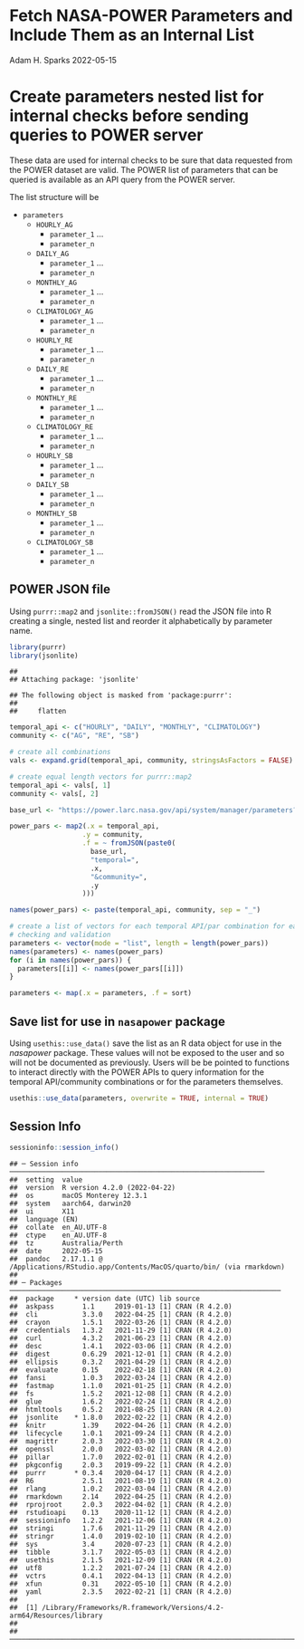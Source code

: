 Fetch NASA-POWER Parameters and Include Them as an Internal List
================
Adam H. Sparks
2022-05-15

# Create parameters nested list for internal checks before sending queries to POWER server

These data are used for internal checks to be sure that data requested
from the POWER dataset are valid. The POWER list of parameters that can
be queried is available as an API query from the POWER server.

The list structure will be

-   `parameters`
    -   `HOURLY_AG`
        -   `parameter_1` …
        -   `parameter_n`
    -   `DAILY_AG`
        -   `parameter_1` …
        -   `parameter_n`
    -   `MONTHLY_AG`
        -   `parameter_1` …
        -   `parameter_n`
    -   `CLIMATOLOGY_AG`
        -   `parameter_1` …
        -   `parameter_n`
    -   `HOURLY_RE`
        -   `parameter_1` …
        -   `parameter_n`
    -   `DAILY_RE`
        -   `parameter_1` …
        -   `parameter_n`
    -   `MONTHLY_RE`
        -   `parameter_1` …
        -   `parameter_n`
    -   `CLIMATOLOGY_RE`
        -   `parameter_1` …
        -   `parameter_n`
    -   `HOURLY_SB`
        -   `parameter_1` …
        -   `parameter_n`
    -   `DAILY_SB`
        -   `parameter_1` …
        -   `parameter_n`
    -   `MONTHLY_SB`
        -   `parameter_1` …
        -   `parameter_n`
    -   `CLIMATOLOGY_SB`
        -   `parameter_1` …
        -   `parameter_n`

## POWER JSON file

Using `purrr::map2` and `jsonlite::fromJSON()` read the JSON file into R
creating a single, nested list and reorder it alphabetically by
parameter name.

``` r
library(purrr)
library(jsonlite)
```

    ## 
    ## Attaching package: 'jsonlite'

    ## The following object is masked from 'package:purrr':
    ## 
    ##     flatten

``` r
temporal_api <- c("HOURLY", "DAILY", "MONTHLY", "CLIMATOLOGY")
community <- c("AG", "RE", "SB")

# create all combinations
vals <- expand.grid(temporal_api, community, stringsAsFactors = FALSE)

# create equal length vectors for purrr::map2
temporal_api <- vals[, 1]
community <- vals[, 2]

base_url <- "https://power.larc.nasa.gov/api/system/manager/parameters?"

power_pars <- map2(.x = temporal_api,
                  .y = community,
                  .f = ~ fromJSON(paste0(
                    base_url,
                    "temporal=",
                    .x,
                    "&community=",
                    .y
                  )))

names(power_pars) <- paste(temporal_api, community, sep = "_")

# create a list of vectors for each temporal API/par combination for easier
# checking and validation
parameters <- vector(mode = "list", length = length(power_pars))
names(parameters) <- names(power_pars)
for (i in names(power_pars)) {
  parameters[[i]] <- names(power_pars[[i]])
}

parameters <- map(.x = parameters, .f = sort)
```

## Save list for use in `nasapower` package

Using `usethis::use_data()` save the list as an R data object for use in
the *nasapower* package. These values will not be exposed to the user
and so will not be documented as previously. Users will be be pointed to
functions to interact directly with the POWER APIs to query information
for the temporal API/community combinations or for the parameters
themselves.

``` r
usethis::use_data(parameters, overwrite = TRUE, internal = TRUE)
```

## Session Info

``` r
sessioninfo::session_info()
```

    ## ─ Session info ───────────────────────────────────────────────────────────────
    ##  setting  value
    ##  version  R version 4.2.0 (2022-04-22)
    ##  os       macOS Monterey 12.3.1
    ##  system   aarch64, darwin20
    ##  ui       X11
    ##  language (EN)
    ##  collate  en_AU.UTF-8
    ##  ctype    en_AU.UTF-8
    ##  tz       Australia/Perth
    ##  date     2022-05-15
    ##  pandoc   2.17.1.1 @ /Applications/RStudio.app/Contents/MacOS/quarto/bin/ (via rmarkdown)
    ## 
    ## ─ Packages ───────────────────────────────────────────────────────────────────
    ##  package     * version date (UTC) lib source
    ##  askpass       1.1     2019-01-13 [1] CRAN (R 4.2.0)
    ##  cli           3.3.0   2022-04-25 [1] CRAN (R 4.2.0)
    ##  crayon        1.5.1   2022-03-26 [1] CRAN (R 4.2.0)
    ##  credentials   1.3.2   2021-11-29 [1] CRAN (R 4.2.0)
    ##  curl          4.3.2   2021-06-23 [1] CRAN (R 4.2.0)
    ##  desc          1.4.1   2022-03-06 [1] CRAN (R 4.2.0)
    ##  digest        0.6.29  2021-12-01 [1] CRAN (R 4.2.0)
    ##  ellipsis      0.3.2   2021-04-29 [1] CRAN (R 4.2.0)
    ##  evaluate      0.15    2022-02-18 [1] CRAN (R 4.2.0)
    ##  fansi         1.0.3   2022-03-24 [1] CRAN (R 4.2.0)
    ##  fastmap       1.1.0   2021-01-25 [1] CRAN (R 4.2.0)
    ##  fs            1.5.2   2021-12-08 [1] CRAN (R 4.2.0)
    ##  glue          1.6.2   2022-02-24 [1] CRAN (R 4.2.0)
    ##  htmltools     0.5.2   2021-08-25 [1] CRAN (R 4.2.0)
    ##  jsonlite    * 1.8.0   2022-02-22 [1] CRAN (R 4.2.0)
    ##  knitr         1.39    2022-04-26 [1] CRAN (R 4.2.0)
    ##  lifecycle     1.0.1   2021-09-24 [1] CRAN (R 4.2.0)
    ##  magrittr      2.0.3   2022-03-30 [1] CRAN (R 4.2.0)
    ##  openssl       2.0.0   2022-03-02 [1] CRAN (R 4.2.0)
    ##  pillar        1.7.0   2022-02-01 [1] CRAN (R 4.2.0)
    ##  pkgconfig     2.0.3   2019-09-22 [1] CRAN (R 4.2.0)
    ##  purrr       * 0.3.4   2020-04-17 [1] CRAN (R 4.2.0)
    ##  R6            2.5.1   2021-08-19 [1] CRAN (R 4.2.0)
    ##  rlang         1.0.2   2022-03-04 [1] CRAN (R 4.2.0)
    ##  rmarkdown     2.14    2022-04-25 [1] CRAN (R 4.2.0)
    ##  rprojroot     2.0.3   2022-04-02 [1] CRAN (R 4.2.0)
    ##  rstudioapi    0.13    2020-11-12 [1] CRAN (R 4.2.0)
    ##  sessioninfo   1.2.2   2021-12-06 [1] CRAN (R 4.2.0)
    ##  stringi       1.7.6   2021-11-29 [1] CRAN (R 4.2.0)
    ##  stringr       1.4.0   2019-02-10 [1] CRAN (R 4.2.0)
    ##  sys           3.4     2020-07-23 [1] CRAN (R 4.2.0)
    ##  tibble        3.1.7   2022-05-03 [1] CRAN (R 4.2.0)
    ##  usethis       2.1.5   2021-12-09 [1] CRAN (R 4.2.0)
    ##  utf8          1.2.2   2021-07-24 [1] CRAN (R 4.2.0)
    ##  vctrs         0.4.1   2022-04-13 [1] CRAN (R 4.2.0)
    ##  xfun          0.31    2022-05-10 [1] CRAN (R 4.2.0)
    ##  yaml          2.3.5   2022-02-21 [1] CRAN (R 4.2.0)
    ## 
    ##  [1] /Library/Frameworks/R.framework/Versions/4.2-arm64/Resources/library
    ## 
    ## ──────────────────────────────────────────────────────────────────────────────
